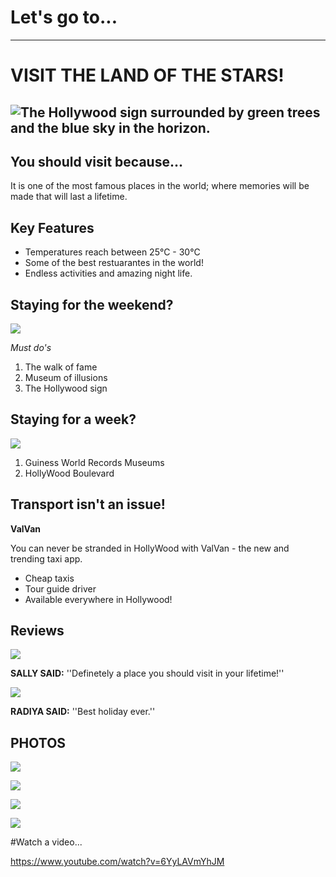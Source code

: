 # Let's go to...

---
# VISIT THE LAND OF THE STARS!

![The Hollywood sign surrounded by green trees and the blue sky in the horizon.](https://wallpapercave.com/wp/ZuHwmm7.jpg)
---

## You should visit because...

It is one of the most famous places in the world; where memories will be made that will last a lifetime.

## Key Features

- Temperatures reach between 25°C - 30°C
- Some of the best restuarantes in the world!
- Endless activities and amazing night life.

## Staying for the weekend?

![](https://moneydotcomvip.files.wordpress.com/2016/02/160211_em_themeparks.jpg)

*Must do's*

1. The walk of fame
2. Museum of illusions
3. The Hollywood sign

## Staying for a week?
![](https://www.guinnessmuseumhollywood.com/images/home_image_03.jpg)

1. Guiness World Records Museums
2. HollyWood Boulevard

## Transport isn't an issue!

**ValVan**

You can never be stranded in HollyWood with ValVan - the new and trending taxi app.

- Cheap taxis
- Tour guide driver
- Available everywhere in Hollywood!

## Reviews 

![](https://www.joancanto.com/wp-content/uploads/2017/04/H10B0527.jpg)

**SALLY SAID:** ''Definetely a place you should visit in your lifetime!''

![](https://createyoursuccess.files.wordpress.com/2012/05/grp_people_smile.jpg)

**RADIYA SAID:** ''Best holiday ever.''

## PHOTOS 

![](https://upload.wikimedia.org/wikipedia/commons/0/00/Universal_Studios_Hollywood_main_entrance_after_hours_3.JPG)

![](https://objetivocastillalamancha.es/sites/default/files/NOTICIAS/juanantonio/IMAGENES/208wfwj.jpg)

![](https://xw5rimqk8r-flywheel.netdna-ssl.com/wp-content/uploads/2018/11/starsandterrazo046cp.jpg)

![](https://es.discoverlosangeles.com/sites/default/files/media/Activities/Shopping/Shopping%20Malls%20%26%20Marketplaces/hollywood%20boulevard.JPG)

#Watch a video...

https://www.youtube.com/watch?v=6YyLAVmYhJM